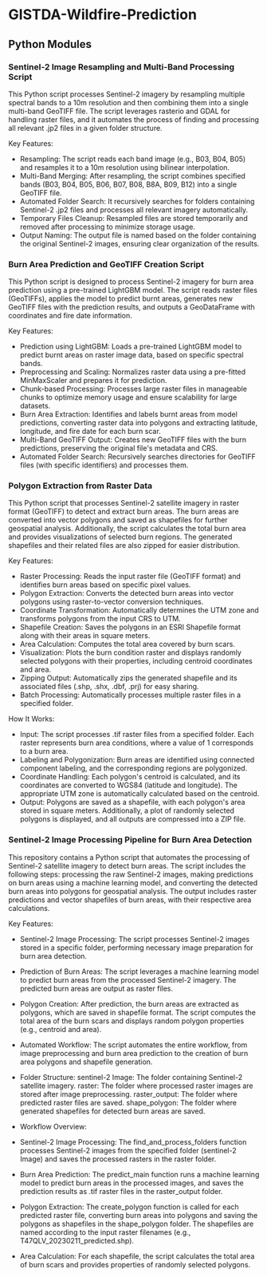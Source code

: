 # GISTDA-Wildfire-Prediction

## Python Modules
### Sentinel-2 Image Resampling and Multi-Band Processing Script
This Python script processes Sentinel-2 imagery by resampling multiple spectral bands to a 10m resolution and then combining them into a single multi-band GeoTIFF file. The script leverages rasterio and GDAL for handling raster files, and it automates the process of finding and processing all relevant .jp2 files in a given folder structure.

Key Features:
- Resampling: The script reads each band image (e.g., B03, B04, B05) and resamples it to a 10m resolution using bilinear interpolation.
- Multi-Band Merging: After resampling, the script combines specified bands (B03, B04, B05, B06, B07, B08, B8A, B09, B12) into a single GeoTIFF file.
- Automated Folder Search: It recursively searches for folders containing Sentinel-2 .jp2 files and processes all relevant imagery automatically.
- Temporary Files Cleanup: Resampled files are stored temporarily and removed after processing to minimize storage usage.
- Output Naming: The output file is named based on the folder containing the original Sentinel-2 images, ensuring clear organization of the results.

### Burn Area Prediction and GeoTIFF Creation Script
This Python script is designed to process Sentinel-2 imagery for burn area prediction using a pre-trained LightGBM model. The script reads raster files (GeoTIFFs), applies the model to predict burnt areas, generates new GeoTIFF files with the prediction results, and outputs a GeoDataFrame with coordinates and fire date information.

Key Features:
- Prediction using LightGBM: Loads a pre-trained LightGBM model to predict burnt areas on raster image data, based on specific spectral bands.
- Preprocessing and Scaling: Normalizes raster data using a pre-fitted MinMaxScaler and prepares it for prediction.
- Chunk-based Processing: Processes large raster files in manageable chunks to optimize memory usage and ensure scalability for large datasets.
- Burn Area Extraction: Identifies and labels burnt areas from model predictions, converting raster data into polygons and extracting latitude, longitude, and fire date for each burn scar.
- Multi-Band GeoTIFF Output: Creates new GeoTIFF files with the burn predictions, preserving the original file's metadata and CRS.
- Automated Folder Search: Recursively searches directories for GeoTIFF files (with specific identifiers) and processes them.

### Polygon Extraction from Raster Data
This Python script that processes Sentinel-2 satellite imagery in raster format (GeoTIFF) to detect and extract burn areas. The burn areas are converted into vector polygons and saved as shapefiles for further geospatial analysis. Additionally, the script calculates the total burn area and provides visualizations of selected burn regions. The generated shapefiles and their related files are also zipped for easier distribution.

Key Features:
- Raster Processing: Reads the input raster file (GeoTIFF format) and identifies burn areas based on specific pixel values.
- Polygon Extraction: Converts the detected burn areas into vector polygons using raster-to-vector conversion techniques.
- Coordinate Transformation: Automatically determines the UTM zone and transforms polygons from the input CRS to UTM.
- Shapefile Creation: Saves the polygons in an ESRI Shapefile format along with their areas in square meters.
- Area Calculation: Computes the total area covered by burn scars.
- Visualization: Plots the burn condition raster and displays randomly selected polygons with their properties, including centroid coordinates and area.
- Zipping Output: Automatically zips the generated shapefile and its associated files (.shp, .shx, .dbf, .prj) for easy sharing.
- Batch Processing: Automatically processes multiple raster files in a specified folder.

How It Works:
- Input: The script processes .tif raster files from a specified folder. Each raster represents burn area conditions, where a value of 1 corresponds to a burn area.
- Labeling and Polygonization: Burn areas are identified using connected component labeling, and the corresponding regions are polygonized.
- Coordinate Handling: Each polygon's centroid is calculated, and its coordinates are converted to WGS84 (latitude and longitude). The appropriate UTM zone is automatically calculated based on the centroid.
- Output: Polygons are saved as a shapefile, with each polygon's area stored in square meters. Additionally, a plot of randomly selected polygons is displayed, and all outputs are compressed into a ZIP file.

### Sentinel-2 Image Processing Pipeline for Burn Area Detection
This repository contains a Python script that automates the processing of Sentinel-2 satellite imagery to detect burn areas. The script includes the following steps: processing the raw Sentinel-2 images, making predictions on burn areas using a machine learning model, and converting the detected burn areas into polygons for geospatial analysis. The output includes raster predictions and vector shapefiles of burn areas, with their respective area calculations.

Key Features:
- Sentinel-2 Image Processing:
The script processes Sentinel-2 images stored in a specific folder, performing necessary image preparation for burn area detection.

- Prediction of Burn Areas:
The script leverages a machine learning model to predict burn areas from the processed Sentinel-2 imagery. The predicted burn areas are output as raster files.

- Polygon Creation:
After prediction, the burn areas are extracted as polygons, which are saved in shapefile format.
The script computes the total area of the burn scars and displays random polygon properties (e.g., centroid and area).

- Automated Workflow:
The script automates the entire workflow, from image preprocessing and burn area prediction to the creation of burn area polygons and shapefile generation.

- Folder Structure:
sentinel-2 Image: The folder containing Sentinel-2 satellite imagery.
raster: The folder where processed raster images are stored after image preprocessing.
raster_output: The folder where predicted raster files are saved.
shape_polygon: The folder where generated shapefiles for detected burn areas are saved.

- Workflow Overview:
- Sentinel-2 Image Processing:
The find_and_process_folders function processes Sentinel-2 images from the specified folder (sentinel-2 Image) and saves the processed rasters in the raster folder.

- Burn Area Prediction:
The predict_main function runs a machine learning model to predict burn areas in the processed images, and saves the prediction results as .tif raster files in the raster_output folder.

- Polygon Extraction:
The create_polygon function is called for each predicted raster file, converting burn areas into polygons and saving the polygons as shapefiles in the shape_polygon folder.
The shapefiles are named according to the input raster filenames (e.g., T47QLV_20230211_predicted.shp).

- Area Calculation:
For each shapefile, the script calculates the total area of burn scars and provides properties of randomly selected polygons.
